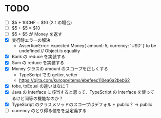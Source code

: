 # TODO

- [ ] $5 + 10CHF = $10 (2:1 の場合)
- [ ] $5 + $5 = $10
- [ ] $5 + $5 が Money を返す
- [x] 実行時エラーの解決
  - AssertionError: expected Money{ amount: 5, currency: 'USD' } to be undefined // Object.is equality
- [x] Bank の reduce を実装する
- [x] Sum の reduce を実装する
- [x] Money クラスの amount のスコープを正しくする
  - TypeScript での getter, setter
  - https://qiita.com/kuropp/items/ebefeec110ea6a2beb62
- [x] tobe, toEqual の違いはなに？
- [x] Java の Interface に該当すると思って、TypeScript の Interface を使ってるけど同等の機能なのか？
- [x] TypeScript のクラスメソッドのスコープはデフォルト public？ → public
- [ ] currency のとり得る値をを型定義する
